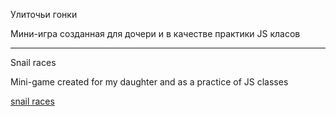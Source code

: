 Улиточьи гонки

Мини-игра созданная для дочери и в качестве практики JS класов

--------------------------------------------------------------------------------------------------

Snail races

Mini-game created for my daughter and as a practice of JS classes

[snail races](https://natalielinen.github.io/snail-races/)

